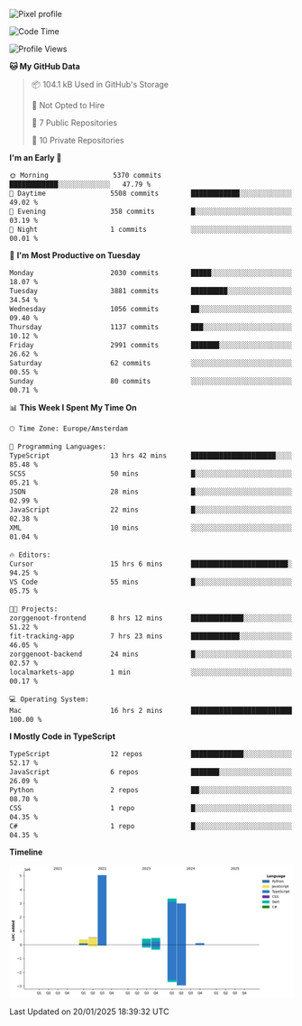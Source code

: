 ![Pixel profile](https://pixel-profile.vercel.app/api/github-stats?username=Atchferox&screen_effect=true&theme=rainbow
)


<!--START_SECTION:waka-->
![Code Time](http://img.shields.io/badge/Code%20Time-483%20hrs%2053%20mins-blue)

![Profile Views](http://img.shields.io/badge/Profile%20Views-0-blue)

**🐱 My GitHub Data** 

> 📦 104.1 kB Used in GitHub's Storage 
 > 
> 🚫 Not Opted to Hire
 > 
> 📜 7 Public Repositories 
 > 
> 🔑 10 Private Repositories 
 > 
**I'm an Early 🐤** 

```text
🌞 Morning                5370 commits        ████████████░░░░░░░░░░░░░   47.79 % 
🌆 Daytime                5508 commits        ████████████░░░░░░░░░░░░░   49.02 % 
🌃 Evening                358 commits         █░░░░░░░░░░░░░░░░░░░░░░░░   03.19 % 
🌙 Night                  1 commits           ░░░░░░░░░░░░░░░░░░░░░░░░░   00.01 % 
```
📅 **I'm Most Productive on Tuesday** 

```text
Monday                   2030 commits        █████░░░░░░░░░░░░░░░░░░░░   18.07 % 
Tuesday                  3881 commits        █████████░░░░░░░░░░░░░░░░   34.54 % 
Wednesday                1056 commits        ██░░░░░░░░░░░░░░░░░░░░░░░   09.40 % 
Thursday                 1137 commits        ███░░░░░░░░░░░░░░░░░░░░░░   10.12 % 
Friday                   2991 commits        ███████░░░░░░░░░░░░░░░░░░   26.62 % 
Saturday                 62 commits          ░░░░░░░░░░░░░░░░░░░░░░░░░   00.55 % 
Sunday                   80 commits          ░░░░░░░░░░░░░░░░░░░░░░░░░   00.71 % 
```


📊 **This Week I Spent My Time On** 

```text
🕑︎ Time Zone: Europe/Amsterdam

💬 Programming Languages: 
TypeScript               13 hrs 42 mins      █████████████████████░░░░   85.48 % 
SCSS                     50 mins             █░░░░░░░░░░░░░░░░░░░░░░░░   05.21 % 
JSON                     28 mins             █░░░░░░░░░░░░░░░░░░░░░░░░   02.99 % 
JavaScript               22 mins             █░░░░░░░░░░░░░░░░░░░░░░░░   02.38 % 
XML                      10 mins             ░░░░░░░░░░░░░░░░░░░░░░░░░   01.04 % 

🔥 Editors: 
Cursor                   15 hrs 6 mins       ████████████████████████░   94.25 % 
VS Code                  55 mins             █░░░░░░░░░░░░░░░░░░░░░░░░   05.75 % 

🐱‍💻 Projects: 
zorggenoot-frontend      8 hrs 12 mins       █████████████░░░░░░░░░░░░   51.22 % 
fit-tracking-app         7 hrs 23 mins       ████████████░░░░░░░░░░░░░   46.05 % 
zorggenoot-backend       24 mins             █░░░░░░░░░░░░░░░░░░░░░░░░   02.57 % 
localmarkets-app         1 min               ░░░░░░░░░░░░░░░░░░░░░░░░░   00.17 % 

💻 Operating System: 
Mac                      16 hrs 2 mins       █████████████████████████   100.00 % 
```

**I Mostly Code in TypeScript** 

```text
TypeScript               12 repos            █████████████░░░░░░░░░░░░   52.17 % 
JavaScript               6 repos             ███████░░░░░░░░░░░░░░░░░░   26.09 % 
Python                   2 repos             ██░░░░░░░░░░░░░░░░░░░░░░░   08.70 % 
CSS                      1 repo              █░░░░░░░░░░░░░░░░░░░░░░░░   04.35 % 
C#                       1 repo              █░░░░░░░░░░░░░░░░░░░░░░░░   04.35 % 
```



**Timeline**

![Lines of Code chart](https://raw.githubusercontent.com/Atchferox/Atchferox/main/assets/bar_graph.png)


 Last Updated on 20/01/2025 18:39:32 UTC
<!--END_SECTION:waka-->
